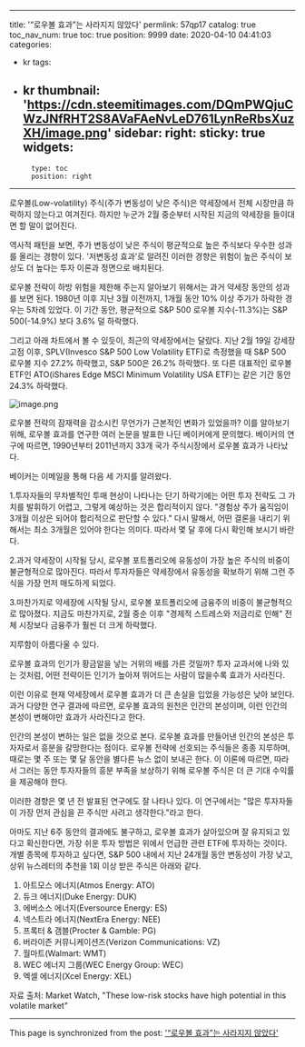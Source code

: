 
---
title: '“로우볼 효과”는 사라지지 않았다'
permlink: 57qp17
catalog: true
toc_nav_num: true
toc: true
position: 9999
date: 2020-04-10 04:41:03
categories:
- kr
tags:
- kr
thumbnail: 'https://cdn.steemitimages.com/DQmPWQjuCWzJNfRHT2S8AVaFAeNvLeD761LynReRbsXuzXH/image.png'
sidebar:
    right:
        sticky: true
widgets:
    -
        type: toc
        position: right
---


로우볼(Low-volatility) 주식(주가 변동성이 낮은 주식)은 약세장에서 전체 시장만큼 하락하지 않는다고 여겨진다. 하지만 누군가 2월 중순부터 시작된 지금의 약세장을 들이대면 할 말이 없어진다. 

역사적 패턴을 보면, 주가 변동성이 낮은 주식이 평균적으로 높은 주식보다 우수한 성과를 올리는 경향이 있다. '저변동성 효과'로 알려진 이러한 경향은 위험이 높은 주식이 보상도 더 높다는 투자 이론과 정면으로 배치된다. 

로우볼 전략이 하방 위험을 제한해 주는지 알아보기 위해서는 과거 약세장 동안의 성과를 보면 된다. 1980년 이후 지난 3월 이전까지, 1개월 동안 10% 이상 주가가 하락한 경우는 5차례 있었다. 이 기간 동안, 평균적으로 S&P 500 로우볼 지수(-11.3%)는 S&P 500(-14.9%) 보다 3.6% 덜 하락했다. 

그리고 아래 차트에서 볼 수 있듯이, 최근의 약세장에서는 달랐다. 지난 2월 19일 강세장 고점 이후, SPLV(Invesco S&P 500 Low Volatility ETF)로 측정했을 때 S&P 500 로우볼 지수 27.2% 하락했고, S&P 500은 26.2% 하락했다. 또 다른 대표적인 로우볼 ETF인 ATO(iShares Edge MSCI Minimum Volatility USA ETF)는 같은 기간 동안 24.3% 하락했다.

![image.png](https://cdn.steemitimages.com/DQmPWQjuCWzJNfRHT2S8AVaFAeNvLeD761LynReRbsXuzXH/image.png) 

로우볼 전략의 잠재력을 감소시킨 무언가가 근본적인 변화가 있었을까? 이를 알아보기 위해, 로우볼 효과를 연구한 여러 논문을 발표한 나딘 베이커에게 문의했다. 베이커의 연구에 따르면, 1990년부터 2011년까지 33개 국가 주식시장에서 로우볼 효과가 나타났다.  

베이커는 이메일을 통해 다음 세 가지를 알려왔다. 

1.투자자들의 무차별적인 투매 현상이 나타나는 단기 하락기에는 어떤 투자 전략도 그 가치를 발휘하기 어렵고, 그렇게 예상하는 것은 합리적이지 않다. "경험상 주가 움직임이 3개월 이상은 되어야 합리적으로 판단할 수 있다." 다시 말해서, 어떤 결론을 내리기 위해서는 최소 3개월은 있어야 한다는 의미다. 따라서 몇 달 후에 다시 확인해 보시기 바란다. 

2.과거 약세장이 시작될 당시, 로우볼 포트폴리오에 유동성이 가장 높은 주식의 비중이 불균형적으로 많아진다. 따라서 투자자들은 약세장에서 유동성을 확보하기 위해 그런 주식을 가장 먼저 매도하게 되었다.  

3.마찬가지로 약세장에 시작될 당시, 로우볼 포트폴리오에 금융주의 비중이 불균형적으로 많아졌다. 지금도 마찬가지로, 2월 중순 이후 "경제적 스트레스와 저금리로 인해" 전체 시장보다 금융주가 훨씬 더 크게 하락했다. 

지루함이 아름다울 수 있다. 

로우볼 효과의 인기가 황금알을 낳는 거위의 배를 가른 것일까? 투자 교과서에 나와 있는 것처럼, 어떤 전략이든 인기가 높아져 뛰어드는 사람이 많을수록 효과가 사라진다. 

이런 이유로 현재 약세장에서 로우볼 효과가 더 큰 손실을 입었을 가능성은 낮아 보인다. 과거 다양한 연구 결과에 따르면, 로우볼 효과의 원천은 인간의 본성이며, 이런 인간의 본성이 변해야만 효과가 사라진다고 한다. 

인간의 본성이 변하는 일은 없을 것으로 본다. 로우볼 효과를 만들어낸 인간의 본성은 투자자로서 흥분을 갈망한다는 점이다. 로우볼 전략에 선호되는 주식들은 종종 지루하며, 때로는 몇 주 또는 몇 달 동안을 별다른 뉴스 없이 보내곤 한다. 이 이론에 따르면, 따라서 그러는 동안 투자자들의 흥분 부족을 보상하기 위해 로우볼 주식은 더 큰 기대 수익률을 제공해야 한다. 

이러한 경향은 몇 년 전 발표된 연구에도 잘 나타나 있다. 이 연구에서는 "많은 투자자들이 가장 먼저 관심을 끈 주식만 사려고 생각한다."라고 한다. 

아마도 지난 6주 동안의 결과에도 불구하고, 로우볼 효과가 살아있으며 잘 유지되고 있다고 확신한다면, 가장 쉬운 투자 방법은 위에서 언급한 관련 ETF에 투자하는 것이다. 개별 종목에 투자하고 싶다면, S&P 500 내에서 지난 24개월 동안 변동성이 가장 낮고, 상위 뉴스레터의 추천을 1회 이상 받은 주식은 아래와 같다. 

1. 아트모스 에너지(Atmos Energy: ATO)
2. 듀크 에너지(Duke Energy: DUK)
3. 에버소스 에너지(Eversource Energy: ES)
4. 넥스트라 에너지(NextEra Energy: NEE)
5. 프록터 & 갬블(Procter & Gamble: PG)
6. 버라이즌 커뮤니케이션즈(Verizon Communications: VZ)
7. 월마트(Walmart: WMT)
8. WEC 에너지 그룹(WEC Energy Group: WEC)
9. 엑셀 에너지(Xcel Energy: XEL)
 

자료 출처: Market Watch, "These low-risk stocks have high potential in this volatile market"

- - -

This page is synchronized from the post: ['“로우볼 효과”는 사라지지 않았다'](https://steemit.com/@pius.pius/57qp17)

